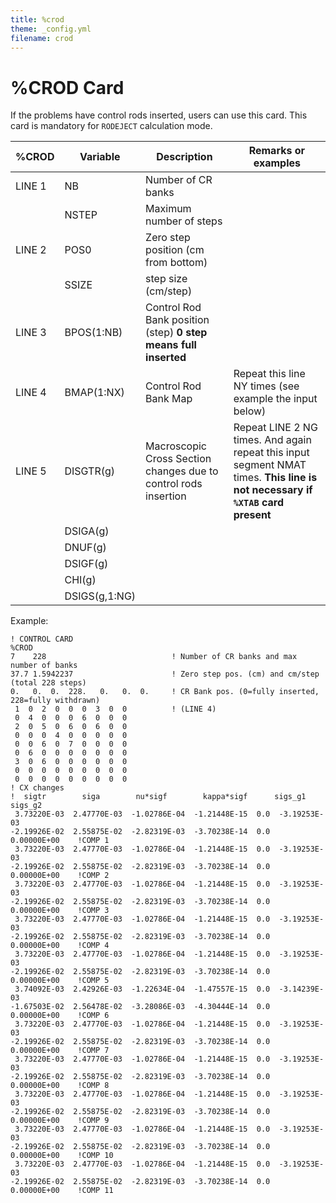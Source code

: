 ```yaml
---
title: %crod
theme: _config.yml
filename: crod
---
```


# %CROD Card

If the problems have control rods inserted, users can use this card. This card is mandatory for `RODEJECT` calculation mode.

| %CROD | Variable | Description | Remarks or examples |
| --- | --- | --- | --- |
| LINE 1 | NB | Number of CR banks |   |
|   | NSTEP | Maximum number of steps |
| LINE 2 | POS0 | Zero step position (cm from bottom) |   |
|   | SSIZE | step size (cm/step) |
| LINE 3 | BPOS(1:NB) | Control Rod Bank position (step) **0 step means full inserted** |  |
| LINE 4 | BMAP(1:NX) | Control Rod Bank Map | Repeat this line NY times (see example the input below) |
| LINE 5 | DISGTR(g) | Macroscopic Cross Section changes due to control rods insertion | Repeat LINE 2 NG times. And again repeat this input segment NMAT times. **This line is not necessary if `%XTAB` card present** |
|   | DSIGA(g) |
|   | DNUF(g) |
|   | DSIGF(g) |
|   | CHI(g) |
|   | DSIGS(g,1:NG) |

Example:
```
! CONTROL CARD
%CROD
7    228                            ! Number of CR banks and max number of banks
37.7 1.5942237                      ! Zero step pos. (cm) and cm/step (total 228 steps)
0.   0.  0.  228.   0.   0.  0.     ! CR Bank pos. (0=fully inserted, 228=fully withdrawn)
 1  0  2  0  0  0  3  0  0          ! (LINE 4)
 0  4  0  0  0  6  0  0  0
 2  0  5  0  6  0  6  0  0
 0  0  0  4  0  0  0  0  0
 0  0  6  0  7  0  0  0  0
 0  6  0  0  0  0  0  0  0
 3  0  6  0  0  0  0  0  0
 0  0  0  0  0  0  0  0  0
 0  0  0  0  0  0  0  0  0
! CX changes
!  sigtr        siga        nu*sigf        kappa*sigf      sigs_g1   sigs_g2
 3.73220E-03  2.47770E-03  -1.02786E-04  -1.21448E-15  0.0  -3.19253E-03
-2.19926E-02  2.55875E-02  -2.82319E-03  -3.70238E-14  0.0   0.00000E+00    !COMP 1
 3.73220E-03  2.47770E-03  -1.02786E-04  -1.21448E-15  0.0  -3.19253E-03
-2.19926E-02  2.55875E-02  -2.82319E-03  -3.70238E-14  0.0   0.00000E+00    !COMP 2
 3.73220E-03  2.47770E-03  -1.02786E-04  -1.21448E-15  0.0  -3.19253E-03
-2.19926E-02  2.55875E-02  -2.82319E-03  -3.70238E-14  0.0   0.00000E+00    !COMP 3
 3.73220E-03  2.47770E-03  -1.02786E-04  -1.21448E-15  0.0  -3.19253E-03
-2.19926E-02  2.55875E-02  -2.82319E-03  -3.70238E-14  0.0   0.00000E+00    !COMP 4
 3.73220E-03  2.47770E-03  -1.02786E-04  -1.21448E-15  0.0  -3.19253E-03
-2.19926E-02  2.55875E-02  -2.82319E-03  -3.70238E-14  0.0   0.00000E+00    !COMP 5
 3.74092E-03  2.42926E-03  -1.22634E-04  -1.47557E-15  0.0  -3.14239E-03
-1.67503E-02  2.56478E-02  -3.28086E-03  -4.30444E-14  0.0   0.00000E+00    !COMP 6
 3.73220E-03  2.47770E-03  -1.02786E-04  -1.21448E-15  0.0  -3.19253E-03
-2.19926E-02  2.55875E-02  -2.82319E-03  -3.70238E-14  0.0   0.00000E+00    !COMP 7
 3.73220E-03  2.47770E-03  -1.02786E-04  -1.21448E-15  0.0  -3.19253E-03
-2.19926E-02  2.55875E-02  -2.82319E-03  -3.70238E-14  0.0   0.00000E+00    !COMP 8
 3.73220E-03  2.47770E-03  -1.02786E-04  -1.21448E-15  0.0  -3.19253E-03
-2.19926E-02  2.55875E-02  -2.82319E-03  -3.70238E-14  0.0   0.00000E+00    !COMP 9
 3.73220E-03  2.47770E-03  -1.02786E-04  -1.21448E-15  0.0  -3.19253E-03
-2.19926E-02  2.55875E-02  -2.82319E-03  -3.70238E-14  0.0   0.00000E+00    !COMP 10
 3.73220E-03  2.47770E-03  -1.02786E-04  -1.21448E-15  0.0  -3.19253E-03
-2.19926E-02  2.55875E-02  -2.82319E-03  -3.70238E-14  0.0   0.00000E+00    !COMP 11
```
